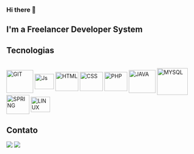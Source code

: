 ### Hi there 👋
## I'm a Freelancer Developer System
<div align="center">
  <a href="https://github.com/erikancardoso"></a> 
</div>

## Tecnologias
<div style="display: inline_block"><br>
  <img align="center" alt="GIT" height="60" width="70" src="https://cdn.jsdelivr.net/gh/devicons/devicon/icons/git/git-original-wordmark.svg" /> 
  <img align="center" alt="Js" height="40" width="50" src="https://cdn.jsdelivr.net/gh/devicons/devicon/icons/javascript/javascript-plain.svg"/>        
  <img align="center" alt="HTML" height="50" width="60" src="https://cdn.jsdelivr.net/gh/devicons/devicon/icons/html5/html5-plain-wordmark.svg" />     
  <img align="center" alt="CSS"  height="50" width="60"src="https://cdn.jsdelivr.net/gh/devicons/devicon/icons/css3/css3-plain-wordmark.svg" />
  <img align="center" alt="PHP"  height="50" width="60"src="https://cdn.jsdelivr.net/gh/devicons/devicon/icons/php/php-plain.svg"/>
  <img align="center" alt="JAVA" height="60" width="70" src="https://cdn.jsdelivr.net/gh/devicons/devicon/icons/java/java-original-wordmark.svg" />         
  <img align="center" alt="MYSQL" height="70" width="80" src="https://cdn.jsdelivr.net/gh/devicons/devicon/icons/mysql/mysql-original-wordmark.svg" />
  <img align="center" alt="SPRING" height="50" width="60" src="https://cdn.jsdelivr.net/gh/devicons/devicon/icons/spring/spring-original-wordmark.svg"/>
  <img align="center" alt="LINUX" height="40" width="50" src="https://cdn.jsdelivr.net/gh/devicons/devicon/icons/linux/linux-original.svg" />       
</div>
  
  ## Contato
 <div> 
 <a href="https://www.linkedin.com/in/erikancardoso/" target="_blank"><img src="https://img.shields.io/badge/-LinkedIn-%230077B5?style=for-the-badge&logo=linkedin&logoColor=white" target="_blank"></a> 
 <a href = "mailto:erikacardcont@gmail.com"><img src="https://img.shields.io/badge/-Gmail-%23333?style=for-the-badge&logo=gmail&logoColor=white" target="_blank"></a>   
</div>

                               
          

          
          
